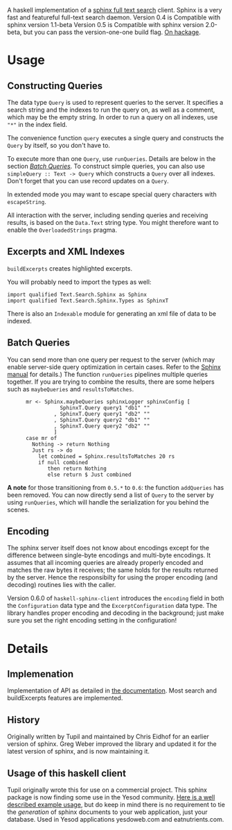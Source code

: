 A haskell implementation of a [sphinx full text search](http://sphinxsearch.com) client.
Sphinx is a very fast and featureful full-text search daemon.
Version 0.4 is Compatible with sphinx version 1.1-beta
Version 0.5 is Compatible with sphinx version 2.0-beta, but you can pass the version-one-one build flag.
[On hackage](http://hackage.haskell.org/package/sphinx).

# Usage

## Constructing Queries

The data type `Query` is used to represent queries to the server. It specifies
a search string and the indexes to run the query on, as well as a comment,
which may be the empty string. In order to run a query on all indexes, use
`"*"` in the index field.

The convenience function `query` executes a single query and constructs the
`Query` by itself, so you don't have to.

To execute more than one `Query`, use `runQueries`. Details are below in the
section [*Batch Queries*](#batch-queries). To construct simple queries, you can
also use `simpleQuery :: Text -> Query` which constructs a `Query` over all
indexes. Don't forget that you can use record updates on a `Query`.

In extended mode you may want to escape special query characters with `escapeString`.

All interaction with the server, including sending queries and receiving
results, is based on the `Data.Text` string type. You might therefore want to
enable the `OverloadedStrings` pragma.

## Excerpts and XML Indexes

`buildExcerpts` creates highlighted excerpts.

You will probably need to import the types as well:

    import qualified Text.Search.Sphinx as Sphinx
    import qualified Text.Search.Sphinx.Types as SphinxT

There is also an `Indexable` module for generating an xml file of data to be indexed.

## Batch Queries

You can send more than one query per request to the server (which may enable
server-side query optimization in certain cases. Refer to the
[Sphinx manual](http://sphinxsearch.com/docs/2.0.4/api-func-addquery.html)
for details.) The function `runQueries` pipelines multiple queries together. If you
are trying to combine the results, there are some helpers such as
`maybeQueries` and `resultsToMatches`.

~~~~~~ {.haskell}
      mr <- Sphinx.maybeQueries sphinxLogger sphinxConfig [
                 SphinxT.Query query1 "db1" ""
               , SphinxT.Query query1 "db2" ""
               , SphinxT.Query query2 "db1" ""
               , SphinxT.Query query2 "db2" ""
               ]
      case mr of
        Nothing -> return Nothing
        Just rs -> do
          let combined = Sphinx.resultsToMatches 20 rs
          if null combined
             then return Nothing
             else return $ Just combined
~~~~~~

**A note** for those transitioning from `0.5.*` to `0.6`: the function `addQueries`
has been removed. You can now directly send a list of `Query` to the server by using
`runQueries`, which will handle the serialization for you behind the scenes.

## Encoding

The sphinx server itself does not know about encodings except for the
difference between single-byte encodings and multi-byte encodings. It assumes
that all incoming queries are already properly encoded and matches the raw
bytes it receives; the same holds for the results returned by the server. Hence
the responsibilty for using the proper encoding (and decoding) routines lies
with the caller.

Version 0.6.0 of `haskell-sphinx-client` introduces the `encoding` field in
both the `Configuration` data type and the `ExcerptConfiguration` data type.
The library handles proper encoding and decoding in the background; just
make sure you set the right encoding setting in the configuration!

Details
=======

Implemenation
-------------
Implementation of API as detailed in [the documentation](http://sphinxsearch.com/docs/manual-1.10.html).
Most search and buildExcerpts features are implemented.

History
-------
Originally written by Tupil and maintained by Chris Eidhof for an earlier version of sphinx.
Greg Weber improved the library and updated it for the latest version of sphinx, and is now maintaining it.

Usage of this haskell client
----------------------------
Tupil originally wrote this for use on a commercial project.
This sphinx package is now finding some use in the Yesod community. [Here is a well described example usage](https://github.com/yesodweb/yesod/wiki/Sphinx-Search), but do keep in mind there is no requirement to tie the *generation* of sphinx documents to your web application, just your database. Used in Yesod applications yesdoweb.com and eatnutrients.com.
